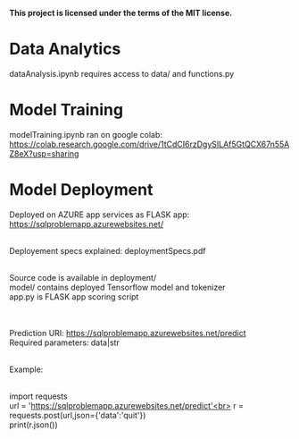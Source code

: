 
**This project is licensed under the terms of the MIT license.**

# Data Analytics #

dataAnalysis.ipynb requires access to data/ and functions.py

# Model Training #

modelTraining.ipynb ran on google colab: <br>
https://colab.research.google.com/drive/1tCdCI6rzDgySILAf5GtQCX67n55AZ8eX?usp=sharing

# Model Deployment #

Deployed on AZURE app services as FLASK app:<br>
https://sqlproblemapp.azurewebsites.net/<br><br>

Deployement specs explained: deploymentSpecs.pdf<br><br>

Source code is available in deployment/ <br>
model/ contains deployed Tensorflow model and tokenizer<br>
app.py is FLASK app scoring script<br><br><br>

Prediction URI: https://sqlproblemapp.azurewebsites.net/predict<br>
Required parameters: data|str<br><br>

Example:<br><br>

import requests<br>
url = 'https://sqlproblemapp.azurewebsites.net/predict'<br>
r = requests.post(url,json={'data':'quit'})<br>
print(r.json())<br>







